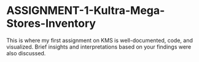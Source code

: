 # ASSIGNMENT-1-Kultra-Mega-Stores-Inventory
This is where my first assignment on KMS is well-documented, code, and visualized. Brief insights and interpretations based on your findings were also discussed.
